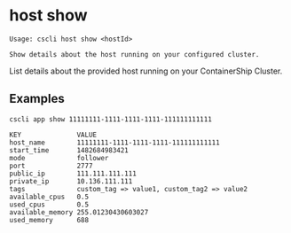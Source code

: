 # host show

```
Usage: cscli host show <hostId>

Show details about the host running on your configured cluster.
```

List details about the provided host running on your ContainerShip Cluster.

## Examples

```
cscli app show 11111111-1111-1111-1111-111111111111

KEY              VALUE
host_name        11111111-1111-1111-1111-111111111111
start_time       1482684983421
mode             follower
port             2777
public_ip        111.111.111.111
private_ip       10.136.111.111
tags             custom_tag => value1, custom_tag2 => value2
available_cpus   0.5
used_cpus        0.5
available_memory 255.01230430603027
used_memory      688
```

## 



